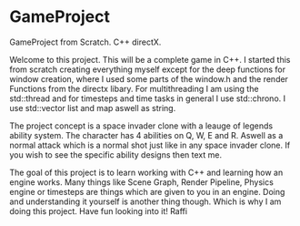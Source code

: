 # GameProject
GameProject from Scratch. C++ directX.

Welcome to this project. This will be a complete game in C++. I started this from scratch creating everything myself except for the deep functions for window creation, where I used some parts of the window.h and the render Functions from the directx libary. For multithreading I am using the std::thread and for timesteps and time tasks in general I use std::chrono. I use std::vector list and map aswell as string.

The project concept is a space invader clone with a leauge of legends ability system. 
The character has 4 abilities on Q, W, E and R. Aswell as a normal attack which is a normal shot just like in any space invader clone. If you wish to see the specific ability designs then text me.

The goal of this project is to learn working with C++ and learning how an engine works. 
Many things like Scene Graph, Render Pipeline, Physics engine or timesteps are things which are given to you in an engine. Doing and understanding it yourself is another thing though. Which is why I am doing this project. 
Have fun looking into it!
Raffi
